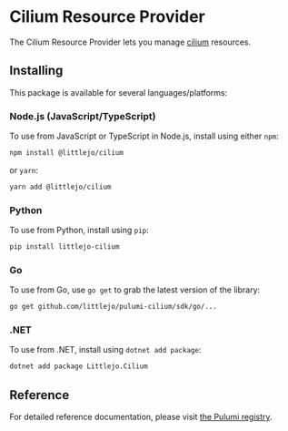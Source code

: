 # Cilium Resource Provider

The Cilium Resource Provider lets you manage [cilium](https://www.pulumi.com/registry/packages/cilium/) resources.

## Installing

This package is available for several languages/platforms:

### Node.js (JavaScript/TypeScript)

To use from JavaScript or TypeScript in Node.js, install using either `npm`:

```bash
npm install @littlejo/cilium
```

or `yarn`:

```bash
yarn add @littlejo/cilium
```

### Python

To use from Python, install using `pip`:

```bash
pip install littlejo-cilium
```

### Go

To use from Go, use `go get` to grab the latest version of the library:

```bash
go get github.com/littlejo/pulumi-cilium/sdk/go/...
```

### .NET

To use from .NET, install using `dotnet add package`:

```bash
dotnet add package Littlejo.Cilium
```

## Reference

For detailed reference documentation, please visit [the Pulumi registry](https://www.pulumi.com/registry/packages/cilium/api-docs/).
